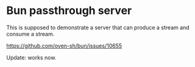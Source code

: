 # Bun passthrough server

This is supposed to demonstrate a server that can produce a stream and consume a
stream.

https://github.com/oven-sh/bun/issues/10655

Update: works now.
